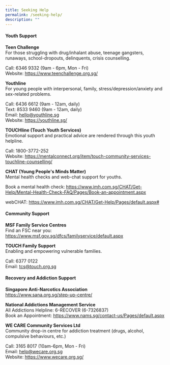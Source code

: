 ```yaml
---
title: Seeking Help
permalink: /seeking-help/
description: ""
---
```

#### Youth Support

**Teen Challenge**
<br> For those struggling with drug/inhalant abuse, teenage gangsters, runaways, school-dropouts, delinquents, crisis counselling.

Call: 6346 9332 (9am - 6pm, Mon - Fri)
<br> Website: https://www.teenchallenge.org.sg/

**Youthline** 
<br>For young people with interpersonal, family, stress/depression/anxiety and sex-related problems.

 Call: 6436 6612 (9am - 12am, daily)
<br> Text: 8533 9460 (9am - 12am, daily)
<br> Email: hello@youthline.sg
<br> Website: https://youthline.sg/

**TOUCHline (Touch Youth Services)**
<br> Emotional support and practical advice are rendered through this youth helpline.

 Call: 1800-3772-252
 <br> Website: https://mentalconnect.org/item/touch-community-services-touchline-counselling/ 

**CHAT (Young People's Minds Matter)**
<br> Mental health checks and web-chat support for youths.

Book a mental health check: https://www.imh.com.sg/CHAT/Get-Help/Mental-Health-Check-FAQ/Pages/Book-an-appointment.aspx 

webCHAT:
https://www.imh.com.sg/CHAT/Get-Help/Pages/default.aspx#


#### Community Support
**MSF Family Service Centres**
<br> Find an FSC near you: https://www.msf.gov.sg/dfcs/familyservice/default.aspx

**TOUCH Family Support**
<br> Enabling and empowering vulnerable families.

Call: 6377 0122
<br> Email: tcs@touch.org.sg 

#### Recovery and Addiction Support

**Singapore Anti-Narcotics Association**
<br> https://www.sana.org.sg/step-up-centre/

**National Addictions Management Service**
<br> All Addictions Helpline: 6-RECOVER (6-7326837)
<br> Book an Appointment: https://www.nams.sg/contact-us/Pages/default.aspx

**WE CARE Community Services Ltd**
<br> Community drop-in centre for addiction treatment (drugs, alcohol, compulsive behaviours, etc.)

Call: 3165 8017 (10am-6pm, Mon - Fri)
<br> Email: help@wecare.org.sg 
<br> Website: https://www.wecare.org.sg/ 
